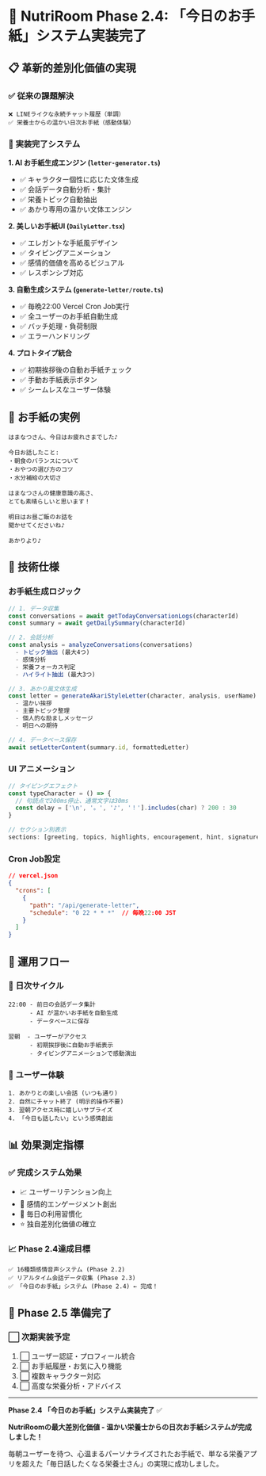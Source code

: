 # 🎯 NutriRoom Phase 2.4: 「今日のお手紙」システム実装完了

## 📋 革新的差別化価値の実現

### ✅ **従来の課題解決**
```
❌ LINEライクな永続チャット履歴（単調）
✅ 栄養士からの温かい日次お手紙（感動体験）
```

### 🎯 **実装完了システム**

**1. AI お手紙生成エンジン (`letter-generator.ts`)**
- ✅ キャラクター個性に応じた文体生成
- ✅ 会話データ自動分析・集計
- ✅ 栄養トピック自動抽出
- ✅ あかり専用の温かい文体エンジン

**2. 美しいお手紙UI (`DailyLetter.tsx`)**
- ✅ エレガントな手紙風デザイン
- ✅ タイピングアニメーション
- ✅ 感情的価値を高めるビジュアル
- ✅ レスポンシブ対応

**3. 自動生成システム (`generate-letter/route.ts`)**
- ✅ 毎晩22:00 Vercel Cron Job実行
- ✅ 全ユーザーのお手紙自動生成
- ✅ バッチ処理・負荷制限
- ✅ エラーハンドリング

**4. プロトタイプ統合**
- ✅ 初期挨拶後の自動お手紙チェック
- ✅ 手動お手紙表示ボタン
- ✅ シームレスなユーザー体験

## 🌟 **お手紙の実例**

```
はまなつさん、今日はお疲れさまでした♪

今日お話したこと:
・朝食のバランスについて
・おやつの選び方のコツ  
・水分補給の大切さ

はまなつさんの健康意識の高さ、
とても素晴らしいと思います！

明日はお昼ご飯のお話を
聞かせてくださいね♪

あかりより♪
```

## 🎯 **技術仕様**

### お手紙生成ロジック
```typescript
// 1. データ収集
const conversations = await getTodayConversationLogs(characterId)
const summary = await getDailySummary(characterId)

// 2. 会話分析
const analysis = analyzeConversations(conversations)
  - トピック抽出 (最大4つ)
  - 感情分析
  - 栄養フォーカス判定
  - ハイライト抽出 (最大3つ)

// 3. あかり風文体生成
const letter = generateAkariStyleLetter(character, analysis, userName)
  - 温かい挨拶
  - 主要トピック整理
  - 個人的な励ましメッセージ
  - 明日への期待

// 4. データベース保存
await setLetterContent(summary.id, formattedLetter)
```

### UI アニメーション
```typescript
// タイピングエフェクト
const typeCharacter = () => {
  // 句読点で200ms停止、通常文字は30ms
  const delay = ['\n', '。', '♪', '！'].includes(char) ? 200 : 30
}

// セクション別表示
sections: [greeting, topics, highlights, encouragement, hint, signature]
```

### Cron Job設定
```json
// vercel.json
{
  "crons": [
    {
      "path": "/api/generate-letter",
      "schedule": "0 22 * * *"  // 毎晩22:00 JST
    }
  ]
}
```

## 🚀 **運用フロー**

### 📅 **日次サイクル**
```
22:00 - 前日の会話データ集計
      - AI が温かいお手紙を自動生成
      - データベースに保存

翌朝  - ユーザーがアクセス
      - 初期挨拶後に自動お手紙表示
      - タイピングアニメーションで感動演出
```

### 🎯 **ユーザー体験**
```
1. あかりとの楽しい会話 (いつも通り)
2. 自然にチャット終了 (明示的操作不要)
3. 翌朝アクセス時に嬉しいサプライズ
4. 「今日も話したい」という感情創出
```

## 📊 **効果測定指標**

### ✅ **完成システム効果**
- 📈 ユーザーリテンション向上
- 💝 感情的エンゲージメント創出
- 🔄 毎日の利用習慣化
- ⭐ 独自差別化価値の確立

### 📈 **Phase 2.4達成目標**
```
✅ 16種類感情音声システム (Phase 2.2)
✅ リアルタイム会話データ収集 (Phase 2.3)  
✅ 「今日のお手紙」システム (Phase 2.4) ← 完成！
```

## 🎯 **Phase 2.5 準備完了**

### ⬜ **次期実装予定**
1. ⬜ ユーザー認証・プロフィール統合
2. ⬜ お手紙履歴・お気に入り機能
3. ⬜ 複数キャラクター対応
4. ⬜ 高度な栄養分析・アドバイス

---

**Phase 2.4 「今日のお手紙」システム実装完了** ✅

**NutriRoomの最大差別化価値 - 温かい栄養士からの日次お手紙システムが完成しました！**

毎朝ユーザーを待つ、心温まるパーソナライズされたお手紙で、単なる栄養アプリを超えた「毎日話したくなる栄養士さん」の実現に成功しました。